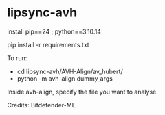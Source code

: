 # lipsync-avh
install pip==24 ;  python==3.10.14

pip install -r requirements.txt

To run:

- cd lipsync-avh/AVH-Align/av_hubert/
- python -m avh-align dummy_args

Inside avh-align, specify the file you want to analyse.



Credits: Bitdefender-ML
